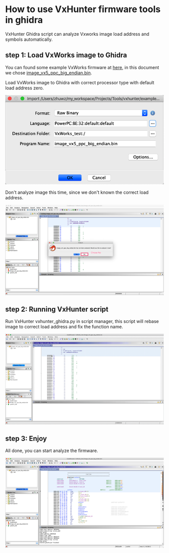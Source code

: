 # How to use VxHunter firmware tools in ghidra

VxHunter Ghidra script can analyze Vxworks image load address and symbols automatically.


## step 1: Load VxWorks image to Ghidra
You can found some example VxWorks firmware at [here](https://github.com/dark-lbp/vxhunter/tree/master/example_firmware), in this document we chose [image_vx5_ppc_big_endian.bin](https://github.com/dark-lbp/vxhunter/blob/master/example_firmware/image_vx5_ppc_big_endian.bin).

Load VxWorks image to Ghidra with correct processor type with default load address zero.

![](images/Load_vxworks_image_to_ghidra_01.png)

Don't analyze image this time, since we don't known the correct load address.

![](images/not_analyze_now.png)


## step 2: Running VxHunter script

Run VxHunter vxhunter_ghidra.py in script manager, this script will rebase image to correct load address and fix the function name.

![](images/VxHunter_ghidra_720.gif)


## step 3: Enjoy

All done, you can start analyze the firmware.

![](images/After_script_run_in_ghidra_01.png)